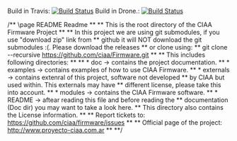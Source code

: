 Build in Travis: [![Build Status](https://travis-ci.org/ciaa/Firmware.svg?branch=master)](https://travis-ci.org/ciaa/Firmware)
Build in Drone.: [![Build Status](https://drone.io/github.com/ciaa/Firmware/status.png)](https://drone.io/github.com/ciaa/Firmware/latest)

/** \page README Readme
 **
 ** This is the root directory of the CIAA Firmware Project
 **
 ** In this project we are using git submodules, if you use "download zip" link from
 ** github it will NOT download the git submodules :(. Please download the releases
 ** or clone using:
 ** git clone --recursive https://github.com/ciaa/Firmware.git
 **
 ** This includes following directories:
 **
 ** * doc           -> contains the project documentation.
 ** * examples      -> contains examples of how to use CIAA Firmware.
 ** * externals     -> contains extenral of this project, software not developed
 **                    by CIAA but used within. This externals may have
 **                    different license, please take this into account.
 ** * modules       -> contains the CIAA Firmware software.
 ** * README        -> aftear reading this file and before reading the
 **                    documentation (Doc dir) you may want to take a look here.
 **                    This directory also contains the License information.
 **
 ** Report tickets to: https://github.com/ciaa/firmware/issues
 **
 ** Official page of the project: http://www.proyecto-ciaa.com.ar
 **
 **/

